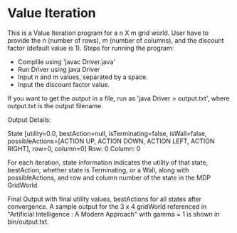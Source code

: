 
# Value Iteration

This is a Value Iteration program for a n X m grid world. User have to provide the n (number of rows), m (number of columns), and the discount factor (default value is 1).
Steps for running the program:

  - Complile using 'javac Driver.java'
  - Run Driver using java Driver
  - Input n and m values, separated by a space.
  - Input the discount factor value.

If you want to get the output in a file, run as 'java Driver > output.txt', where output.txt is the output filename.

Output Details:

State [utility=0.0, bestAction=null, isTerminating=false, isWall=false, possibleActions=[ACTION UP, ACTION DOWN, ACTION LEFT, ACTION RIGHT], row=0, column=0]
Row: 0 Column: 0

For each iteration, state information indicates the utility of that state, bestAction, whether state is Terminating, or a Wall, along with possibleActions, and row and column number of the state in the MDP GridWorld.

Final Output with final utility values, bestActions for all states after convergence. A sample output for the 3 x 4 gridWorld referenced in "Artificial Intelligence : A Modern Approach" with gamma = 1 is shown in bin/output.txt.




